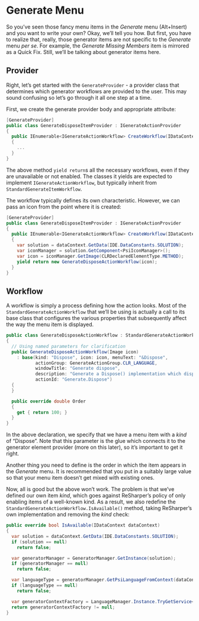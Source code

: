 # Generate Menu

So you’ve seen those fancy menu items in the _Generate_ menu (Alt+Insert) and you want to write your own? Okay, we’ll tell you how. But first, you have to realize that, really, those generator items are not specific to the _Generate_ menu _per se_. For example, the _Generate Missing Members_ item is mirrored as a Quick Fix. Still, we’ll be talking about generator items here.

## Provider

Right, let’s get started with the `GenerateProvider` - a provider class that determines which generator workflows are provided to the user. This may sound confusing so let’s go through it all one step at a time.

First, we create the generate provider body and appropriate attribute:

```cs
[GenerateProvider]
public class GenerateDisposeItemProvider : IGenerateActionProvider
{
  public IEnumerable<IGenerateActionWorkflow> CreateWorkflow(IDataContext dataContext)
  {
    ...
  }
}
```

The above method `yield return`s all the necessary workflows, even if they are unavailable or not enabled. The classes it yields are expected to implement `IGenerateActionWorkflow`, but typically inherit from `StandardGenerateItemWorkflow`.

The workflow typically defines its own characteristic. However, we can pass an icon from the point where it is created:

```cs
[GenerateProvider]
public class GenerateDisposeItemProvider : IGenerateActionProvider
{
  public IEnumerable<IGenerateActionWorkflow> CreateWorkflow(IDataContext dataContext)
  {
    var solution = dataContext.GetData(IDE.DataConstants.SOLUTION);
    var iconManager = solution.GetComponent<PsiIconManager>();
    var icon = iconManager.GetImage(CLRDeclaredElementType.METHOD);
    yield return new GenerateDisposeActionWorkflow(icon);
  }
}
```

## Workflow

A workflow is simply a process defining how the action looks. Most of the `StandardGenerateActionWorkflow` that we’ll be using is actually a call to its base class that configures the various properties that subsequently affect the way the menu item is displayed.

```cs
public class GenerateDisposeActionWorkflow : StandardGenerateActionWorkflow
{
  // Using named parameters for clarification
  public GenerateDisposeActionWorkflow(Image icon)
    : base(kind: "Dispose", icon: icon, menuText: "&Dispose",
           actionGroup: GenerateActionGroup.CLR_LANGUAGE,
           windowTitle: "Generate dispose",
           description: "Generate a Dispose() implementation which disposes selected fields.",
           actionId: "Generate.Dispose")
  {
  }

  public override double Order
  {
    get { return 100; }
  }
}
```

In the above declaration, we specify that we have a menu item with a _kind_ of “Dispose”. Note that this parameter is the glue which connects it to the generator element provider (more on this later), so it’s important to get it right.

Another thing you need to define is the order in which the item appears in the _Generate_ menu. It is recommended that you put in a suitably large value so that your menu item doesn’t get mixed with existing ones.

Now, all is good but the above won’t work. The problem is that we’ve defined our own item _kind_, which goes against ReSharper’s policy of only enabling items of a well-known kind. As a result, we also redefine the `StandardGenerateActionWorkflow.IsAvailable()` method, taking ReSharper’s own implementation and removing the _kind_ check:

```cs
public override bool IsAvailable(IDataContext dataContext)
{
  var solution = dataContext.GetData(IDE.DataConstants.SOLUTION);
  if (solution == null)
    return false;

  var generatorManager = GeneratorManager.GetInstance(solution);
  if (generatorManager == null)
    return false;

  var languageType = generatorManager.GetPsiLanguageFromContext(dataContext);
  if (languageType == null)
    return false;

  var generatorContextFactory = LanguageManager.Instance.TryGetService<IGeneratorContextFactory>(languageType);
  return generatorContextFactory != null;
}
```

